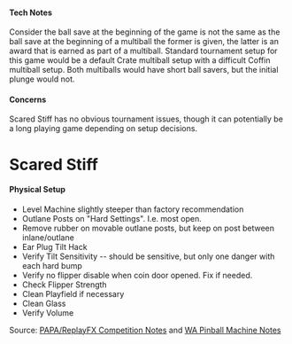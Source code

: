 #### Tech Notes
            
Consider the ball save at the beginning of the game is not the same as the ball save at the beginning of a multiball the former is given, the latter is an award that is earned as part of a multiball. Standard tournament setup for this game would be a default Crate multiball setup with a difficult Coffin multiball setup. Both multiballs would have short ball savers, but the initial plunge would not.

#### Concerns
Scared Stiff has no obvious tournament issues, though it can potentially be a long playing game depending on setup decisions.

# Scared Stiff
#### Physical Setup
-   Level Machine slightly steeper than factory recommendation
-   Outlane Posts on "Hard Settings". I.e. most open.
-   Remove rubber on movable outlane posts, but keep on post between inlane/outlane
-   Ear Plug Tilt Hack
-   Verify Tilt Sensitivity -- should be sensitive, but only one danger with each hard bump
-   Verify no flipper disable when coin door opened. Fix if needed.
-   Check Flipper Strength
-   Clean Playfield if necessary
-   Clean Glass
-   Verify Volume

Source: [PAPA/ReplayFX Competition Notes](https://replayfoundation.org/papa/learning-center/director-guide/game-notes/#GameNotes) and [WA Pinball Machine Notes](http://wapinball.net/setups/)

